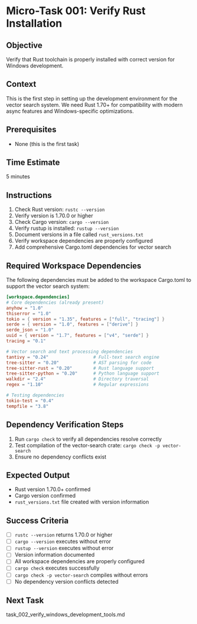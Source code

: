 # Micro-Task 001: Verify Rust Installation

## Objective
Verify that Rust toolchain is properly installed with correct version for Windows development.

## Context
This is the first step in setting up the development environment for the vector search system. We need Rust 1.70+ for compatibility with modern async features and Windows-specific optimizations.

## Prerequisites
- None (this is the first task)

## Time Estimate
5 minutes

## Instructions
1. Check Rust version: `rustc --version`
2. Verify version is 1.70.0 or higher
3. Check Cargo version: `cargo --version`
4. Verify rustup is installed: `rustup --version`
5. Document versions in a file called `rust_versions.txt`
6. Verify workspace dependencies are properly configured
7. Add comprehensive Cargo.toml dependencies for vector search

## Required Workspace Dependencies
The following dependencies must be added to the workspace Cargo.toml to support the vector search system:

```toml
[workspace.dependencies]
# Core dependencies (already present)
anyhow = "1.0"
thiserror = "1.0"
tokio = { version = "1.35", features = ["full", "tracing"] }
serde = { version = "1.0", features = ["derive"] }
serde_json = "1.0"
uuid = { version = "1.7", features = ["v4", "serde"] }
tracing = "0.1"

# Vector search and text processing dependencies
tantivy = "0.24"                 # Full-text search engine
tree-sitter = "0.20"             # AST parsing for code
tree-sitter-rust = "0.20"        # Rust language support
tree-sitter-python = "0.20"      # Python language support
walkdir = "2.4"                  # Directory traversal
regex = "1.10"                   # Regular expressions

# Testing dependencies
tokio-test = "0.4"
tempfile = "3.8"
```

## Dependency Verification Steps
1. Run `cargo check` to verify all dependencies resolve correctly
2. Test compilation of the vector-search crate: `cargo check -p vector-search`
3. Ensure no dependency conflicts exist

## Expected Output
- Rust version 1.70.0+ confirmed
- Cargo version confirmed
- `rust_versions.txt` file created with version information

## Success Criteria
- [ ] `rustc --version` returns 1.70.0 or higher
- [ ] `cargo --version` executes without error
- [ ] `rustup --version` executes without error
- [ ] Version information documented
- [ ] All workspace dependencies are properly configured
- [ ] `cargo check` executes successfully
- [ ] `cargo check -p vector-search` compiles without errors
- [ ] No dependency version conflicts detected

## Next Task
task_002_verify_windows_development_tools.md